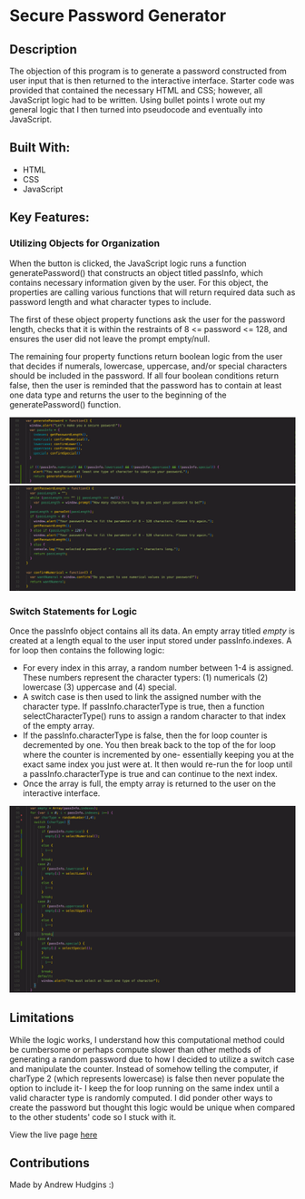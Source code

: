 # Secure Password Generator
## Description
The objection of this program is to generate a password constructed from user input that is then returned to the interactive interface. Starter code was provided that contained the necessary HTML and CSS; however, all JavaScript logic had to be written. Using bullet points I wrote out my general logic that I then turned into pseudocode and eventually into JavaScript. 

## Built With:
* HTML
* CSS
* JavaScript

## Key Features:
### Utilizing Objects for Organization
When the button is clicked, the JavaScript logic runs a function generatePassword() that constructs an object titled passInfo, which contains necessary information given by the user. For this object, the properties are calling various functions that will return required data such as password length and what character types to include.

The first of these object property functions ask the user for the password length, checks that it is within the restraints of 8 <= password <= 128, and ensures the user did not leave the prompt empty/null.

The remaining four property functions return boolean logic from the user that decides if numerals, lowercase, uppercase, and/or special characters should be included in the password. If all four boolean conditions return false, then the user is reminded that the password has to contain at least one data type and returns the user to the beginning of the generatePassword() function.

![A screenshot showing the use of JavaScript objects and properties](/Assets/images/objectREADME.png)
![A screenshot showing the object property functions and what data they provide for the code logic](/Assets/images/propertyFunctions.png)

### Switch Statements for Logic
Once the passInfo object contains all its data. An empty array titled *empty* is created at a length equal to the user input stored under passInfo.indexes. A for loop then contains the following logic:
* For every index in this array, a random number between 1-4 is assigned. These numbers represent the character typers: (1) numericals (2) lowercase (3) uppercase and (4) special. 
* A switch case is then used to link the assigned number with the character type. If passInfo.characterType is true, then a function selectCharacterType() runs to assign a random character to that index of the empty array.
* If the passInfo.characterType is false, then the for loop counter is decremented by one. You then break back to the top of the for loop where the counter is incremented by one- essentially keeping you at the exact same index you just were at. It then would re-run the for loop until a passInfo.characterType is true and can continue to the next index.
* Once the array is full, the empty array is returned to the user on the interactive interface.

![A screenshot of the switch case logic used to decide what character types are used in the password](/Assets/images/switchCase.png)

## Limitations
While the logic works, I understand how this computational method could be cumbersome or perhaps compute slower than other methods of generating a random password due to how I decided to utilize a switch case and manipulate the counter. Instead of somehow telling the computer, if charType 2 (which represents lowercase) is false then never populate the option to include it- I keep the for loop running on the same index until a valid character type is randomly computed. I did ponder other ways to create the password but thought this logic would be unique when compared to the other students' code so I stuck with it.

View the live page [here](https://ahudg.github.io/secure-password-gen/)

## Contributions
Made by Andrew Hudgins :) 
